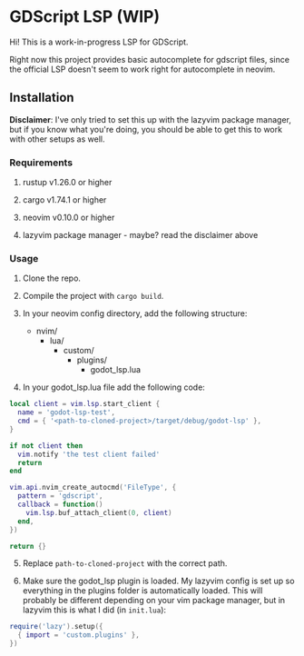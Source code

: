 # GDScript LSP (WIP)

Hi! This is a work-in-progress LSP for GDScript.


Right now this project provides basic autocomplete for gdscript files, since the official LSP doesn't seem to work right for autocomplete in neovim.


## Installation

__Disclaimer__: I've only tried to set this up with the lazyvim package manager, but if you know what you're doing, you should be able to get this to work with other setups as well.

### Requirements

1. rustup v1.26.0 or higher

2. cargo v1.74.1 or higher

3. neovim v0.10.0 or higher

4. lazyvim package manager - maybe? read the disclaimer above

### Usage 

1. Clone the repo.

2. Compile the project with `cargo build`.

3. In your neovim config directory, add the following structure:

    - nvim/
        - lua/
            - custom/
                - plugins/
                    - godot_lsp.lua

4. In your godot_lsp.lua file add the following code:

```lua
local client = vim.lsp.start_client {
  name = 'godot-lsp-test',
  cmd = { '<path-to-cloned-project>/target/debug/godot-lsp' },
}

if not client then
  vim.notify 'the test client failed'
  return
end

vim.api.nvim_create_autocmd('FileType', {
  pattern = 'gdscript',
  callback = function()
    vim.lsp.buf_attach_client(0, client)
  end,
})

return {}
```

5. Replace `path-to-cloned-project` with the correct path.

6. Make sure the godot_lsp plugin is loaded. My lazyvim config is set up so everything in the plugins folder is automatically loaded. This will probably be different depending on your vim package manager, but in lazyvim this is what I did (in `init.lua`):

```lua
require('lazy').setup({
  { import = 'custom.plugins' },
})
```

